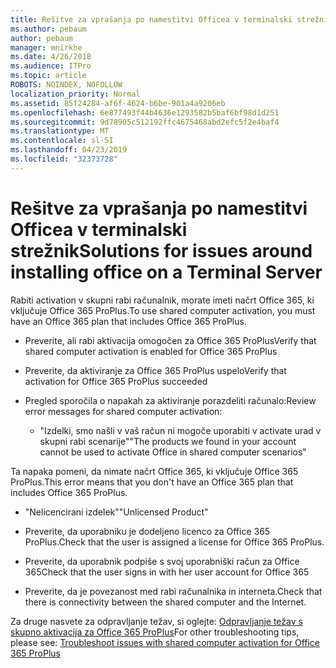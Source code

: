 ```yaml
---
title: Rešitve za vprašanja po namestitvi Officea v terminalski strežnik
ms.author: pebaum
author: pebaum
manager: mnirkhe
ms.date: 4/26/2018
ms.audience: ITPro
ms.topic: article
ROBOTS: NOINDEX, NOFOLLOW
localization_priority: Normal
ms.assetid: 85f24284-af6f-4624-b6be-901a4a9206eb
ms.openlocfilehash: 6e877493f44b4636e1293582b5baf6bf98d1d251
ms.sourcegitcommit: 9d78905c512192ffc4675468abd2efc5f2e4baf4
ms.translationtype: MT
ms.contentlocale: sl-SI
ms.lasthandoff: 04/23/2019
ms.locfileid: "32373728"
---
```

# <a name="solutions-for-issues-around-installing-office-on-a-terminal-server"></a><span data-ttu-id="2284c-102">Rešitve za vprašanja po namestitvi Officea v terminalski strežnik</span><span class="sxs-lookup"><span data-stu-id="2284c-102">Solutions for issues around installing office on a Terminal Server</span></span>

<span data-ttu-id="2284c-103">Rabiti activation v skupni rabi računalnik, morate imeti načrt Office 365, ki vključuje Office 365 ProPlus.</span><span class="sxs-lookup"><span data-stu-id="2284c-103">To use shared computer activation, you must have an Office 365 plan that includes Office 365 ProPlus.</span></span>
  
- <span data-ttu-id="2284c-104">Preverite, ali rabi aktivacija omogočen za Office 365 ProPlus</span><span class="sxs-lookup"><span data-stu-id="2284c-104">Verify that shared computer activation is enabled for Office 365 ProPlus</span></span>
    
- <span data-ttu-id="2284c-105">Preverite, da aktiviranje za Office 365 ProPlus uspelo</span><span class="sxs-lookup"><span data-stu-id="2284c-105">Verify that activation for Office 365 ProPlus succeeded</span></span>
    
- <span data-ttu-id="2284c-106">Pregled sporočila o napakah za aktiviranje porazdeliti računalo:</span><span class="sxs-lookup"><span data-stu-id="2284c-106">Review error messages for shared computer activation:</span></span>
    
  - <span data-ttu-id="2284c-107">"Izdelki, smo našli v vaš račun ni mogoče uporabiti v activate urad v skupni rabi scenarije"</span><span class="sxs-lookup"><span data-stu-id="2284c-107">"The products we found in your account cannot be used to activate Office in shared computer scenarios"</span></span>
  
<span data-ttu-id="2284c-108">Ta napaka pomeni, da nimate načrt Office 365, ki vključuje Office 365 ProPlus.</span><span class="sxs-lookup"><span data-stu-id="2284c-108">This error means that you don't have an Office 365 plan that includes Office 365 ProPlus.</span></span>
    
  - <span data-ttu-id="2284c-109">"Nelicencirani izdelek"</span><span class="sxs-lookup"><span data-stu-id="2284c-109">"Unlicensed Product"</span></span>
    
  - <span data-ttu-id="2284c-110">Preverite, da uporabniku je dodeljeno licenco za Office 365 ProPlus.</span><span class="sxs-lookup"><span data-stu-id="2284c-110">Check that the user is assigned a license for Office 365 ProPlus.</span></span>
    
  - <span data-ttu-id="2284c-111">Preverite, da uporabnik podpiše s svoj uporabniški račun za Office 365</span><span class="sxs-lookup"><span data-stu-id="2284c-111">Check that the user signs in with her user account for Office 365</span></span>
    
  - <span data-ttu-id="2284c-112">Preverite, da je povezanost med rabi računalnika in interneta.</span><span class="sxs-lookup"><span data-stu-id="2284c-112">Check that there is connectivity between the shared computer and the Internet.</span></span>
    
<span data-ttu-id="2284c-113">Za druge nasvete za odpravljanje težav, si oglejte: [Odpravljanje težav s skupno aktivacija za Office 365 ProPlus](https://docs.microsoft.com/DeployOffice/troubleshoot-issues-with-shared-computer-activation-for-office-365-proplus)</span><span class="sxs-lookup"><span data-stu-id="2284c-113">For other troubleshooting tips, please see: [Troubleshoot issues with shared computer activation for Office 365 ProPlus](https://docs.microsoft.com/DeployOffice/troubleshoot-issues-with-shared-computer-activation-for-office-365-proplus)</span></span>
  

